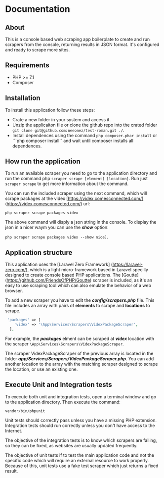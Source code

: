 # Documentation

## About

This is a console based web scraping app boilerplate to create and run scrapers from the console, returning results in JSON format. It's configured and ready to scrape more sites.

## Requirements

* PHP >= 7.1
* Composer

## Installation

To install this application follow these steps:

* Crate a new folder in your system and access it.
* Unzip the applicaiton file or clone the github repo into the crated folder ```git clone git@github.com:neeonez/test-roman.git ./```.
* Install dependences using the command ```php composer.phar install``` or ```php composer install`` and wait until composer installs all dependences.

## How run the application

 To run an available scraper you need to go to the application directory and run the command php ```scraper scrape [element] [location]```. Run just ```scraper scrape``` to get more information about the command.

 You can run the included scraper using the next command, which will scrape packages at the videx [https://videx.comesconnected.com/] (https://videx.comesconnected.com/) url:

  ```php scraper scrape packages videx```

 The above command will disply a json string in the console. To display the json in a nicer waym you can use the **_show_** option:
 
 ```php scraper scrape packages videx --show nice]```.


## Application structure

This application uses the [Laravel Zero Framework] (https://laravel-zero.com/), which is a light micro-framework based in Laravel specilly designed to create console based PHP applications. The [Goutte] (https://github.com/FriendsOfPHP/Goutte) scraper is included, as it's an easy to use scraping tool which can also emulate the behavior of a web browser.

To add a new scraper you have to edit the **_config/scrapers.php_** file. This file includes an array with pairs of **elements** to scrape and **locations** to scrape.

```php
 'packages' => [
    'videx' => '\App\Services\Scrapers\VidexPackageScraper',
  ],
```
For example, the **_packages_** elment can be scraped at **_videx_** location with the scraper ```\App\Services\Scrapers\VidexPackageScraper```.

The scraper VidexPackageScraper of the previous array is located in the folder **_app/Services/Scrapers/VidexPackageScraper.php_**. You can add another location to the array with the matching scraper designed to scrape the location, or use an existing one.

## Execute Unit and Integration tests

To execute both unit and integration tests, open a terminal window and go to the application directory. Then execute the command:

```vendor/bin/phpunit```

Unit tests should correctly pass unless you have a missing PHP extension. Integration tests should run correctly unless you don't have access to the Internet.

The objective of the integration tests is to know which scrapers are failing, so they can be fixed, as websites are usually updated frequently.

The objective of unit tests if to test the main application code and not the specific code which will require an external resource to work properly. Because of this, unit tests use a fake test scraper which just returns a fixed result.




